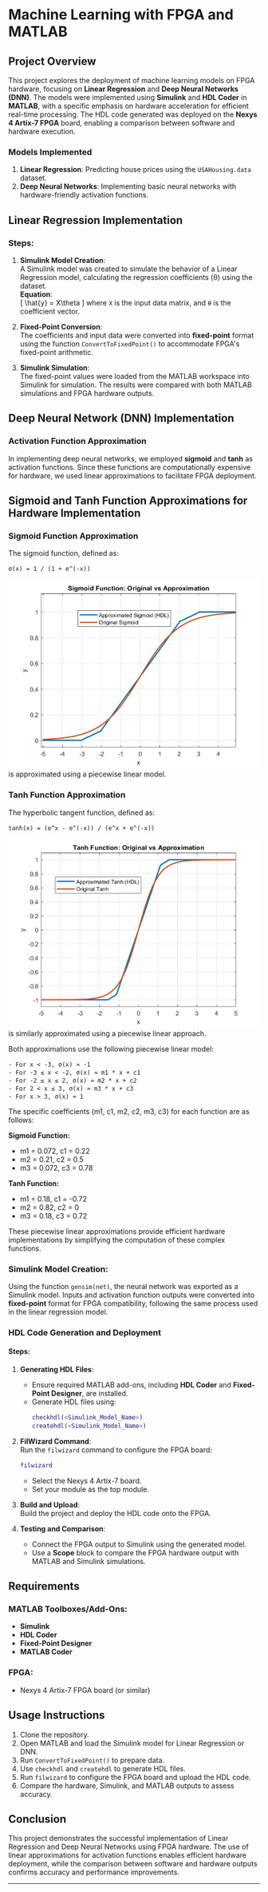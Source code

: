 
# Machine Learning with FPGA and MATLAB

## Project Overview

This project explores the deployment of machine learning models on FPGA hardware, focusing on **Linear Regression** and **Deep Neural Networks (DNN)**. The models were implemented using **Simulink** and **HDL Coder** in **MATLAB**, with a specific emphasis on hardware acceleration for efficient real-time processing. The HDL code generated was deployed on the **Nexys 4 Artix-7 FPGA** board, enabling a comparison between software and hardware execution.

### Models Implemented
1. **Linear Regression**: Predicting house prices using the `USAHousing.data` dataset.
2. **Deep Neural Networks**: Implementing basic neural networks with hardware-friendly activation functions.

## Linear Regression Implementation

### Steps:
1. **Simulink Model Creation**:  
   A Simulink model was created to simulate the behavior of a Linear Regression model, calculating the regression coefficients (θ) using the dataset.  
   **Equation**:  
   \[
   \hat{y} = X\theta
   \]
   where `X` is the input data matrix, and `θ` is the coefficient vector.

2. **Fixed-Point Conversion**:  
   The coefficients and input data were converted into **fixed-point** format using the function `ConvertToFixedPoint()` to accommodate FPGA's fixed-point arithmetic.

3. **Simulink Simulation**:  
   The fixed-point values were loaded from the MATLAB workspace into Simulink for simulation. The results were compared with both MATLAB simulations and FPGA hardware outputs.

## Deep Neural Network (DNN) Implementation

### Activation Function Approximation

In implementing deep neural networks, we employed **sigmoid** and **tanh** as activation functions. Since these functions are computationally expensive for hardware, we used linear approximations to facilitate FPGA deployment.

## Sigmoid and Tanh Function Approximations for Hardware Implementation

### Sigmoid Function Approximation

The sigmoid function, defined as:
```
σ(x) = 1 / (1 + e^(-x))
```
![Sigmoid Function Approximation](Fig/Sigmod_app.jpg)
is approximated using a piecewise linear model.

### Tanh Function Approximation

The hyperbolic tangent function, defined as:
```
tanh(x) = (e^x - e^(-x)) / (e^x + e^(-x))
```
![Tanh Function Approximation](Fig/thanh_appox.jpg)
is similarly approximated using a piecewise linear approach.

Both approximations use the following piecewise linear model:
```
- For x < -3, σ(x) ≈ -1
- For -3 ≤ x < -2, σ(x) ≈ m1 * x + c1
- For -2 ≤ x ≤ 2, σ(x) ≈ m2 * x + c2
- For 2 < x ≤ 3, σ(x) ≈ m3 * x + c3
- For x > 3, σ(x) ≈ 1
```

The specific coefficients (m1, c1, m2, c2, m3, c3) for each function are as follows:

**Sigmoid Function:**
- m1 = 0.072, c1 = 0.22
- m2 = 0.21, c2 = 0.5
- m3 = 0.072, c3 = 0.78

**Tanh Function:**
- m1 = 0.18, c1 = -0.72
- m2 = 0.82, c2 = 0
- m3 = 0.18, c3 = 0.72

These piecewise linear approximations provide efficient hardware implementations by simplifying the computation of these complex functions.

### Simulink Model Creation:
Using the function `gensim(net)`, the neural network was exported as a Simulink model. Inputs and activation function outputs were converted into **fixed-point** format for FPGA compatibility, following the same process used in the linear regression model.

### HDL Code Generation and Deployment

#### Steps:
1. **Generating HDL Files**:
   - Ensure required MATLAB add-ons, including **HDL Coder** and **Fixed-Point Designer**, are installed.
   - Generate HDL files using:
     ```matlab
     checkhdl(<Simulink_Model_Name>)
     createhdl(<Simulink_Model_Name>)
     ```

2. **FilWizard Command**:  
   Run the `filwizard` command to configure the FPGA board:
   ```matlab
   filwizard
   ```
   - Select the Nexys 4 Artix-7 board.
   - Set your module as the top module.

3. **Build and Upload**:  
   Build the project and deploy the HDL code onto the FPGA.

4. **Testing and Comparison**:  
   - Connect the FPGA output to Simulink using the generated model.
   - Use a **Scope** block to compare the FPGA hardware output with MATLAB and Simulink simulations.

## Requirements

### MATLAB Toolboxes/Add-Ons:
- **Simulink**
- **HDL Coder**
- **Fixed-Point Designer**
- **MATLAB Coder**

### FPGA:
- Nexys 4 Artix-7 FPGA board (or similar)

## Usage Instructions

1. Clone the repository.
2. Open MATLAB and load the Simulink model for Linear Regression or DNN.
3. Run `ConvertToFixedPoint()` to prepare data.
4. Use `checkhdl` and `createhdl` to generate HDL files.
5. Run `filwizard` to configure the FPGA board and upload the HDL code.
6. Compare the hardware, Simulink, and MATLAB outputs to assess accuracy.

## Conclusion

This project demonstrates the successful implementation of Linear Regression and Deep Neural Networks using FPGA hardware. The use of linear approximations for activation functions enables efficient hardware deployment, while the comparison between software and hardware outputs confirms accuracy and performance improvements.

--- 

